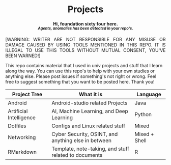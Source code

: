 <h1 align="center"> Projects </h1>
<h4 align = "center"> <b> Hi, foundation sixty four here. </b><br>
<i><sup> Agents, anomalies has been detected in your repo's. </sup></i></h4>

<p align="justify">
[WARNING: WRITER ARE NOT RESPONSIBLE FOR ANY MISUSE OR DAMAGE CAUSED BY USING TOOLS MENTIONED IN THIS REPO. IT IS ILLEGAL TO USE THIS TOOLS WITHOUT MUTUAL CONSENT, YOU'VE BEEN WARNED!]
</p>

This repo contains material that I used in univ projects and stuff that I learn along
the way. You can use this repo's to help with your own studies or anything else. Please
post issues if something's not right or wrong. Feel free to suggest something that you
want to be posted here. Thank you!

| Project Tree            | What it is                                            | Language      |
| ------------            | ----------                                            | --------      |
| Android                 | Android-studio related Projects                       | Java          |
| Artificial Intelligence | AI, Machine Learning, and Deep Learning               | Python        |
| Dotfiles                | Configs and Linux related stuff                       | Mixed         |
| Networking              | Cyber Security, OSINT, and anything else in between   | Mixed + Shell |
| RMarkdown               | Template, note-taking, and stuff related to documents | R             |

